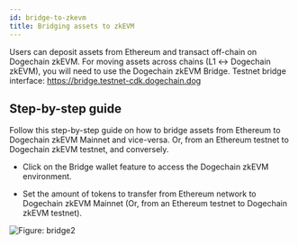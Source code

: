 ```yaml
---
id: bridge-to-zkevm
title: Bridging assets to zkEVM
---
```


<!--
!!!caution
    Check the list of potential risks associated with the use of Dogechain zkEVM in the  section.

-->

Users can deposit assets from Ethereum and transact off-chain on Dogechain zkEVM. For moving assets across chains (L1 &harr; Dogechain zkEVM), you will need to use the Dogechain zkEVM Bridge.
Testnet bridge interface: https://bridge.testnet-cdk.dogechain.dog

<!-- The next video is a guide on how to bridge tokens from L1 to the Dogechain zkEVM Testnet. The same video applies to the Dogechain zkEVM Mainnet.

<video loop width="100%" height="100%" controls="true" >
  <source type="video/mp4" src="/img/zkEVM/zkevmwallettestnet.mp4"></source>
  <p>Your browser does not support the video element.</p>
</video> -->

## Step-by-step guide

Follow this step-by-step guide on how to bridge assets from Ethereum to Dogechain zkEVM Mainnet and vice-versa. Or, from an Ethereum testnet to Dogechain zkEVM testnet, and conversely.

- Click on the Bridge wallet feature to access the Dogechain zkEVM environment.

- Set the amount of tokens to transfer from Ethereum network to Dogechain zkEVM Mainnet (Or, from an Ethereum testnet to Dogechain zkEVM testnet).

![Figure: bridge2](/img/zkEVM/zkv-bridge2.png)
